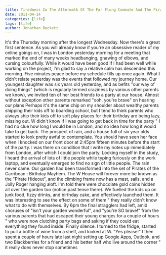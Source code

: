 ```yaml
---
title: Tiredness In The Aftermath Of The Far Flung Commute And The Piratebirthday Party
date: 2011-04-14
categories: [life]
tags: [life]
author: Jonathan Beckett
---
```


It's the Thursday morning after the longest Wednesday. Now there's a great first sentence. As you will already know if you're an obsessive reader of my online goings on, I was in London yesterday morning for a meeting that marked the end of many weeks headbanging, gnawing of elbows, and cursing colourfully. While it would have been good if I had been well while working on the project, I'm glad to say a relative calm has descended this morning. Five minutes peace before my schedule fills up once again. What I didn't relate yesterday was the events that followed my journey home. Our youngest daughter was six years old yesterday, and as befits "our way of doing things" (which is regularly termed craziness by various other parents we know), we invited ten of her best friends to a party at our house. Almost without exception other parents remarked "ooh, you're brave" on hearing our plans Perhaps it's the same chip on my shoulder about wealthy parents shipping their kids off to boarding school, but I tend to think parents who always ship their kids off to soft play places for their birthday are being lazy, missing out. W didn't know if I was going to get back in time for the party " I had no clue how long I would be in London, and no idea how long it would take to get back. The prospect of rain, and a house full of six year olds started to look pretty awful to contemplate. You should have seen her face when I knocked on our front door at 2:45pm fifteen minutes before the start of the party. I was there on condition that I write my notes up immediately from London, after which I could join the party. Locking myself in the study, I heard the arrival of lots of little people while typing furiously on the work laptop, and eventually emerged to find no sign of little people. The rain never came. Our garden had been transformed into the set of Pirates of the Carribean : Birthday Mayhem. The W House will forever more be known as the "Pirate Hideout", and the climbing frame now has a mast, sails, and a Jolly Roger hanging aloft. I'm told there were chocolate gold coins hidden all over the garden too (notice past tense there). We fuelled the kids up on junk food, fizzy drinks, and birthday cake, and effectively launched them. It was interesting to see the effect on some of them " they really didn't know what to do with themselves. By 6pm the final stragglers had left, amid choruses of "isn't your garden wonderful", and "you're SO brave!" from the various parents that had escaped their young charges for a couple of hours " who were now clutching party bags and asking if they could eat everything they found inside. Finally silence. I turned to the fridge, started to pull a bottle of wine from a shelf, and looked at W. "Yes please!" I then spent a couple of hours late last night setting up Google Apps, Outlook, and two Blackberries for a friend and his better half who live around the corner " it really does never stop sometimes